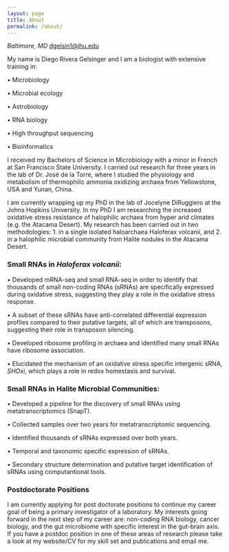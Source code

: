```yaml
---
layout: page
title: About
permalink: /about/
---
```

*Baltimore, MD* [dgelsin1@jhu.edu](dgelsin1@jhu.edu)

My name is Diego Rivera Gelsinger and I am a biologist with extensive training in:

•	Microbiology

•	Microbial ecology

•	Astrobiology

•	RNA biology

•	High throughput sequencing

•	Bioinformatics

I received my Bachelors of Science in Microbiology with a minor in French at San Francisco State University. I carried out research for three years in the lab of Dr. José de la Torre, where I studied the physiology and metabolism of thermophilic ammonia oxidizing archaea from Yellowstone, USA and Yunan, China. 

I am currently wrapping up my PhD in the lab of Jocelyne DiRuggiero at the Johns Hopkins University. In my PhD I am researching the increased oxidative stress resistance of halophilic archaea from hyper arid climates (e.g. the Atacama Desert). My research has been carried out in two methodologies: 1. in a single isolated haloarchaea Haloferax volcanii, and 2. in a halophilic microbial community from Halite nodules in the Atacama Desert. 

### Small RNAs in *Haloferax volcanii*:

•	Developed mRNA-seq and small RNA-seq in order to identify that thousands of small non-coding RNAs (sRNAs) are specifically expressed during oxidative stress, suggesting they play a role in the oxidative stress response. 

•	A subset of these sRNAs have anti-correlated differential expression profiles compared to their putative targets, all of which are transposons, suggesting their role in transposon silencing.

•	Developed ribosome profiling in archaea and identified many small RNAs have ribosome association.

•	Elucidated the mechanism of an oxidative stress specific intergenic sRNA, *SHOxi*, which plays a role in redox homestasis and survival.

### Small RNAs in Halite Microbial Communities:

•	Developed a pipeline for the discovery of small RNAs using metatranscriptomics (SnapT).

•	Collected samples over two years for metatranscriptomic sequencing.

•	Identified thousands of sRNAs expressed over both years.

•	Temporal and taxonomic specific expression of sRNAs.

•	Secondary structure determination and putative target identification of sRNAs using computantional tools.

### Postdoctorate Positions
I am currently applying for post doctorate positions to continue my career goal of being a primary investigator of a laboratory. My interests going forward in the next step of my career are: non-coding RNA biology, cancer biology, and the gut microbiome with specific interest in the gut-brain axis. If you have a postdoc position in one of these areas of research please take a look at my website/CV for my skill set and publications and email me.
